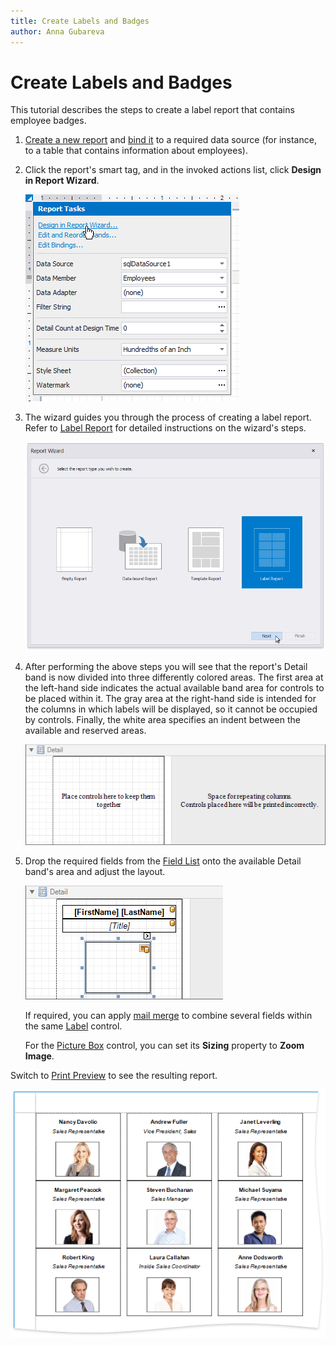 ```yaml
---
title: Create Labels and Badges
author: Anna Gubareva
---
```

# Create Labels and Badges

This tutorial describes the steps to create a label report that contains employee badges.

1. [Create a new report](../add-new-reports.md) and [bind it](../bind-to-data.md) to a required data source (for instance, to a table that contains information about employees).

2. Click the report's smart tag, and in the invoked actions list, click **Design in Report Wizard**.

    ![](../../../../images/eurd-win-report-design-in-report-wizard.png)

3. The wizard guides you through the process of creating a label report. Refer to [Label Report](../report-designer-tools/report-wizard/labels.md) for detailed instructions on the wizard's steps. 

    ![](../../../../images/eurd-win-label-report.png)

4. After performing the above steps you will see that the report's Detail band is now divided into three differently colored areas. The first area at the left-hand side indicates the actual available band area for controls to be placed within it. The gray area at the right-hand side is intended for the columns in which labels will be displayed, so it cannot be occupied by controls. Finally, the white area specifies an indent between the available and reserved areas.

    ![](../../../../images/eurd-win-label-wizard-result.png)

5. Drop the required fields from the [Field List](../report-designer-tools/ui-panels/field-list.md) onto the available Detail band's area and adjust the layout.

    ![](../../../../images/eurd-win-label-report-layout.png)

    If required, you can apply [mail merge](../bind-to-data/use-embedded-fields-mail-merge.md) to combine several fields within the same [Label](../use-report-elements/use-basic-report-controls/label.md) control.

    For the [Picture Box](../use-report-elements/use-basic-report-controls/picture-box.md) control, you can set its **Sizing** property to **Zoom Image**.

Switch to [Print Preview](../preview-print-and-export-reports.md) to see the resulting report.

![](../../../../images/eurd-win-label-report-result.png)

